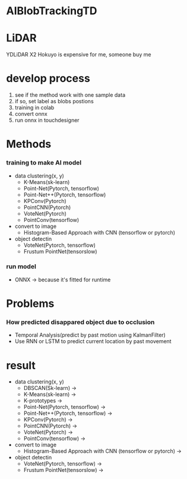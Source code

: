 # AIBlobTrackingTD

# LiDAR
YDLiDAR X2
Hokuyo is expensive for me, someone buy me 

# develop process
1. see if the method work with one sample data
2. if so, set label as blobs postions
3. training in colab
4. convert onnx
5. run onnx in touchdesigner

# Methods
### training to make AI model
- data clustering(x, y)
  - K-Means(sk-learn)
  - Point-Net(Pytorch, tensorflow)
  - Point-Net++(Pytorch, tensorflow)
  - KPConv(Pytorch)
  - PointCNN(Pytorch)
  - VoteNet(Pytorch)
  - PointConv(tensorflow)
- convert to image
  - Histogram-Based Approach with CNN (tensorflow or pytorch)
- object detectin
  - VoteNet(Pytorch, tensorflow)
  - Frustum PointNet(tensorslow)
### run model
- ONNX -> because it's fitted for runtime


# Problems
### How predicted disappared object due to occlusion
- Temporal Analysis(predict by past motion using KalmanFilter)
- Use RNN or LSTM to predict current location by past movement

# result
- data clustering(x, y)
  - DBSCAN(Sk-learn) ->
  - K-Means(sk-learn) ->
  - K-prototypes ->
  - Point-Net(Pytorch, tensorflow) ->
  - Point-Net++(Pytorch, tensorflow) ->
  - KPConv(Pytorch) ->
  - PointCNN(Pytorch) ->
  - VoteNet(Pytorch) ->
  - PointConv(tensorflow) ->
- convert to image
  - Histogram-Based Approach with CNN (tensorflow or pytorch) ->
- object detectin
  - VoteNet(Pytorch, tensorflow) ->
  - Frustum PointNet(tensorslow) ->
